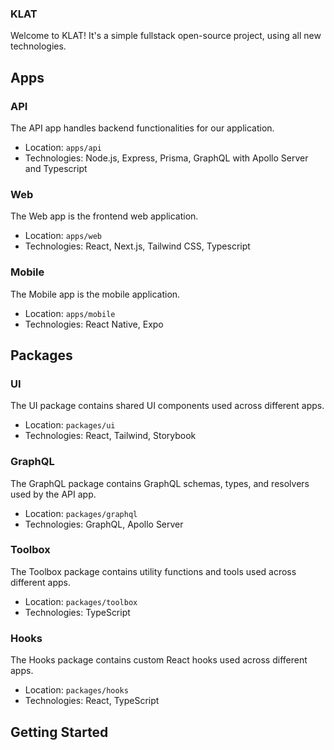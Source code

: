 ### KLAT

Welcome to KLAT! It's a simple fullstack open-source project, using all new technologies.

## Apps

### API

The API app handles backend functionalities for our application.

- Location: `apps/api`
- Technologies: Node.js, Express, Prisma, GraphQL with Apollo Server and Typescript 

### Web

The Web app is the frontend web application.

- Location: `apps/web`
- Technologies: React, Next.js, Tailwind CSS, Typescript

### Mobile

The Mobile app is the mobile application.

- Location: `apps/mobile`
- Technologies: React Native, Expo

## Packages

### UI

The UI package contains shared UI components used across different apps.

- Location: `packages/ui`
- Technologies: React, Tailwind, Storybook

### GraphQL

The GraphQL package contains GraphQL schemas, types, and resolvers used by the API app.

- Location: `packages/graphql`
- Technologies: GraphQL, Apollo Server

### Toolbox

The Toolbox package contains utility functions and tools used across different apps.

- Location: `packages/toolbox`
- Technologies: TypeScript

### Hooks

The Hooks package contains custom React hooks used across different apps.

- Location: `packages/hooks`
- Technologies: React, TypeScript

## Getting Started

